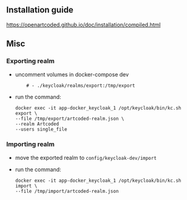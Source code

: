 ## Installation guide

https://openartcoded.github.io/doc/installation/compiled.html

## Misc
### Exporting realm

* uncomment volumes in docker-compose dev
    ```
        # - ./keycloak/realms/export:/tmp/export
    ```
* run the command:

    ```
    docker exec -it app-docker_keycloak_1 /opt/keycloak/bin/kc.sh export \
    --file /tmp/export/artcoded-realm.json \
    --realm Artcoded
    --users single_file
    ```

### Importing realm

* move the exported realm to `config/keycloak-dev/import`

* run the command:

    ```
    docker exec -it app-docker_keycloak_1 /opt/keycloak/bin/kc.sh import \
    --file /tmp/import/artcoded-realm.json
    ```